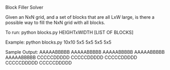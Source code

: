 Block Filler Solver

Given an NxN grid, and a set of blocks that are all LxW large, is there a possible way to fill the NxN grid with all blocks.

To run:
python blocks.py HEIGHTxWIDTH [LIST OF BLOCKS]

Example:
python blocks.py 10x10 5x5 5x5 5x5 5x5

Sample Output:
AAAAABBBBB
AAAAABBBBB
AAAAABBBBB
AAAAABBBBB
AAAAABBBBB
CCCCCDDDDD
CCCCCDDDDD
CCCCCDDDDD
CCCCCDDDDD
CCCCCDDDDD

